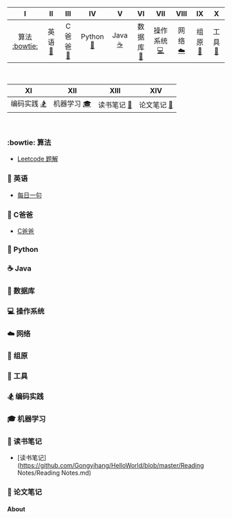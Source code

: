 | Ⅰ | Ⅱ | Ⅲ | Ⅳ | Ⅴ | Ⅵ | Ⅶ | Ⅷ | Ⅸ | Ⅹ |
| :--------: | :---------: | :---------: | :---------: | :---------: | :---------:| :---------: | :-------: | :-------:| :------:|
| 算法 [:bowtie:](#bowtie-算法)| 英语 [:couple:](#couple-英语)| C爸爸 [:grimacing:](#grimacing-C爸爸)| Python [:snake:](#snake-Python)| Java  [:coffee:](#coffee-Java)| 数据库 [:floppy_disk:](#floppy_disk-数据库) | 操作系统 [:computer:](#computer-操作系统)| 网络 [:cloud:](#cloud-网络)| 组原 [:nut_and_bolt:](#nut_and_bolt-组原) | 工具 [:hammer:](#hammer-工具)|
<br>

| Ⅺ | Ⅻ | XIII | XIV |
| :--------: | :---------: | :---------: | :---------: |
| 编码实践 [:snowboarder:](#snowboarder-编码实践) | 机器学习 [:mortar_board:](#mortar_board-机器学习)|读书笔记 [:memo:](#memo-读书笔记)|论文笔记 [:paperclip:](#paperclip-论文笔记)
<br>


### :bowtie: 算法
- [Leetcode 题解](https://github.com/Gongyihang/HelloWorld/blob/master/Leetcode/leetcode.md)
### :couple: 英语
- [每日一句](https://github.com/Gongyihang/HelloWorld/blob/master/English/English.md)
### :grimacing: C爸爸
- [C爸爸](https://github.com/Gongyihang/HelloWorld/blob/master/C%2B%2B/C%2B%2B.md)
### :snake: Python
### :coffee: Java
### :floppy_disk: 数据库
### :computer: 操作系统
### :cloud: 网络
### :nut_and_bolt: 组原
### :hammer: 工具 
### :snowboarder: 编码实践
### :mortar_board: 机器学习
### :memo: 读书笔记
- [读书笔记](https://github.com/Gongyihang/HelloWorld/blob/master/Reading Notes/Reading Notes.md)
### :paperclip: 论文笔记
#### About
